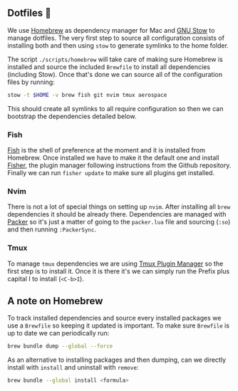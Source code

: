 ## Dotfiles 🏡

We use [Homebrew](https://brew.sh/) as dependency manager for Mac and [GNU Stow](https://www.gnu.org/software/stow/) to manage dotfiles. The very first step to source all configuration consists of installing both and then using `stow` to generate symlinks to the home folder.

The script `./scripts/homebrew` will take care of making sure Homebrew is installed and source the included `Brewfile` to install all dependencies (including Stow). Once that's done we can source all of the configuration files by running:

```bash
stow -t $HOME -v brew fish git nvim tmux aerospace
```

This should create all symlinks to all require configuration so then we can bootstrap the dependencies detailed below.

### Fish

[Fish](https://github.com/fish-shell/fish-shell) is the shell of preference at the moment and it is installed from Homebrew. Once installed we have to make it the default one and install [Fisher](https://github.com/jorgebucaran/fisher), the plugin manager following instructions from the Github repository. Finally we can run `fisher update` to make sure all plugins get installed.

### Nvim

There is not a lot of special things on setting up `nvim`. After installing all `brew` dependencies it should be already there. Dependencies are managed with [Packer]() so it's just a matter of going to the `packer.lua` file and sourcing (`:so`) and then running `:PackerSync`.

### Tmux

To manage `tmux` dependencies we are using [Tmux Plugin Manager](https://github.com/tmux-plugins/tpm) so the first step is to install it. Once it is there it's we can simply run the Prefix plus capital I to install (`<C-b>I`).

## A note on Homebrew

To track installed dependencies and source every installed packages we use a `Brewfile` so keeping it updated is important. To make sure `Brewfile` is up to date we can periodically run:

```bash
brew bundle dump --global --force
```

As an alternative to installing packages and then dumping, can we directly install with `install` and uninstall with `remove`:

```bash
brew bundle --global install <formula>
```
